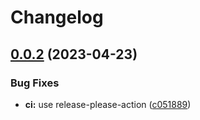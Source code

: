 # Changelog

## [0.0.2](https://github.com/snelling-a/better-folds.nvim/compare/v0.0.1...v0.0.2) (2023-04-23)


### Bug Fixes

* **ci:** use release-please-action ([c051889](https://github.com/snelling-a/better-folds.nvim/commit/c0518893fca91ddb182ca2dcf829fe602979c575))
